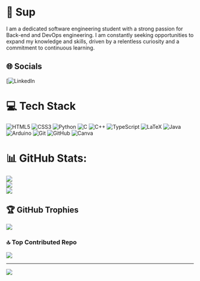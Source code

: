 # 💫 Sup
 I am a dedicated software engineering student with a strong passion for Back-end and DevOps engineering. I am constantly seeking opportunities to expand my knowledge and skills, driven by a relentless curiosity and a commitment to continuous learning.


## 🌐 Socials
[![LinkedIn](https://www.linkedin.com/in/mohammed-dhiaeddine-hassinemotu/)

# 💻 Tech Stack
![HTML5](https://img.shields.io/badge/html5-%23E34F26.svg?style=for-the-badge&logo=html5&logoColor=white) ![CSS3](https://img.shields.io/badge/css3-%231572B6.svg?style=for-the-badge&logo=css3&logoColor=white) ![Python](https://img.shields.io/badge/python-3670A0?style=for-the-badge&logo=python&logoColor=ffdd54) ![C](https://img.shields.io/badge/c-%2300599C.svg?style=for-the-badge&logo=c&logoColor=white) ![C++](https://img.shields.io/badge/c++-%2300599C.svg?style=for-the-badge&logo=c%2B%2B&logoColor=white) ![TypeScript](https://img.shields.io/badge/typescript-%23007ACC.svg?style=for-the-badge&logo=typescript&logoColor=white) ![LaTeX](https://img.shields.io/badge/latex-%23008080.svg?style=for-the-badge&logo=latex&logoColor=white) ![Java](https://img.shields.io/badge/java-%23ED8B00.svg?style=for-the-badge&logo=openjdk&logoColor=white) ![Arduino](https://img.shields.io/badge/-Arduino-00979D?style=for-the-badge&logo=Arduino&logoColor=white) ![Git](https://img.shields.io/badge/git-%23F05033.svg?style=for-the-badge&logo=git&logoColor=white) ![GitHub](https://img.shields.io/badge/github-%23121011.svg?style=for-the-badge&logo=github&logoColor=white) ![Canva](https://img.shields.io/badge/Canva-%2300C4CC.svg?style=for-the-badge&logo=Canva&logoColor=white)
# 📊 GitHub Stats:
![](https://github-readme-stats.vercel.app/api?username=YoDineeee&theme=dark&hide_border=false&include_all_commits=false&count_private=false)<br/>
![](https://github-readme-streak-stats.herokuapp.com/?user=YoDineeee&theme=dark&hide_border=false)<br/>
![](https://github-readme-stats.vercel.app/api/top-langs/?username=YoDineeee&theme=dark&hide_border=false&include_all_commits=false&count_private=false&layout=compact)

## 🏆 GitHub Trophies
![](https://github-profile-trophy.vercel.app/?username=YoDineeee&theme=radical&no-frame=false&no-bg=true&margin-w=4)

### 🔝 Top Contributed Repo
![](https://github-contributor-stats.vercel.app/api?username=YoDineeee&limit=5&theme=dark&combine_all_yearly_contributions=true)

---
[![](https://visitcount.itsvg.in/api?id=YoDineeee&icon=0&color=0)](https://visitcount.itsvg.in)

<!-- Proudly created with GPRM ( https://gprm.itsvg.in ) -->
